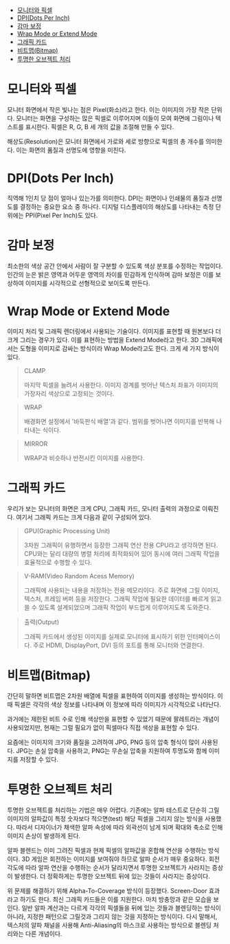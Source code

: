 - [모니터와 픽셀](#모니터와-픽셀)
- [DPI(Dots Per Inch)](#dpidots-per-inch)
- [감마 보정](#감마-보정)
- [Wrap Mode or Extend Mode](#wrap-mode-or-extend-mode)
- [그래픽 카드](#그래픽-카드)
- [비트맵(Bitmap)](#비트맵bitmap)
- [투명한 오브젝트 처리](#투명한-오브젝트-처리)

# 모니터와 픽셀
모니터 화면에서 작은 빛나는 점은 Pixel(화소)라고 한다. 이는 이미지의 가장 작은 단위다. 모니터는 화면을 구성하는 많은 픽셀로 이루어지며 이들이 모여 화면에 그림이나 텍스트를 표시한다. 픽셀은 R, G, B 세 개의 값을 조절해 만들 수 있다.

해상도(Resolution)은 모니터 화면에서 가로와 세로 방향으로 픽셀의 총 개수를 의미한다. 이는 화면의 품질과 선명도에 영향을 미친다.

# DPI(Dots Per Inch)
직역해 1인치 당 점이 얼마나 있는가를 의미한다. DPI는 화면이나 인쇄물의 품질과 선명도를 결정하는 중요한 요소 중 하나다. 디지털 디스플레이의 해상도를 나타내는 측정 단위에는 PPI(Pixel Per Inch)도 있다.

# 감마 보정
최소한의 색상 공간 안에서 사람이 잘 구분할 수 있도록 색상 분포를 수정하는 작업이다. 인간의 눈은 밝은 영역과 어두운 영역의 차이를 민감하게 인식하며 감마 보정은 이를 보상하여 이미지를 시각적으로 선형적으로 보이도록 만든다.

# Wrap Mode or Extend Mode
이미지 처리 및 그래픽 렌더링에서 사용되는 기술이다. 이미지를 표현할 때 원본보다 더 크게 그리는 경우가 있다. 이를 표현하는 방법을 Extend Mode라고 한다. 3D 그래픽에서는 도형을 이미지로 감싸는 방식이라 Wrap Mode라고도 한다. 크게 세 가지 방식이 있다.

> CLAMP
>
> 마지막 픽셀을 늘려서 사용한다. 이미지 경계를 벗어난 텍스처 좌표가 이미지의 가장자리 색상으로 고정되는 것이다. 

> WRAP
>
> 배경화면 설정에서 '바둑판식 배열'과 같다. 범위를 벗어나면 이미지를 반복해 나타내는 식이다.

> MIRROR
>
> WRAP과 비슷하나 반전시킨 이미지를 사용한다. 

# 그래픽 카드
우리가 보는 모니터의 화면은 크게 CPU, 그래픽 카드, 모니터 출력의 과정으로 이뤄진다. 여기서 그래픽 카드는 크게 다음과 같이 구성되어 있다.

> GPU(Graphic Processing Unit)
>
> 3차원 그래픽이 유행하면서 등장한 그래픽 연산 전용 CPU라고 생각하면 된다. CPU와는 달리 대량의 병렬 처리에 최적화되어 있어 동시에 여러 그래픽 작업을 효율적으로 수행할 수 있다.

> V-RAM(Video Random Acess Memory)
>
> 그래픽에 사용되는 내용을 저장하는 전용 메모리이다. 주로 화면에 그릴 이미지, 텍스처, 프레임 버퍼 등을 저장한다. 그래픽 작업에 필요한 데이터를 빠르게 읽고 쓸 수 있도록 설계되었으며 그래픽 작업이 부드럽게 이루어지도록 도와준다.

> 출력(Output)
>
> 그래픽 카드에서 생성된 이미지를 실제로 모니터에 표시하기 위한 인터페이스이다. 주로 HDMI, DisplayPort, DVI 등의 포트를 통해 모니터와 연결한다.

# 비트맵(Bitmap)
간단히 말하면 비트맵은 2차원 배열에 픽셀을 표현하여 이미지를 생성하는 방식이다. 이때 픽셀은 각각의 색상 정보를 나타내며 이 정보에 따라 이미지가 시각적으로 나타난다.

과거에는 제한된 비트 수로 인해 색상만을 표현할 수 있었기 때문에 팔레트라는 개념이 사용되었지만, 현재는 그럴 필요가 없이 픽셀마다 직접 색상을 표현할 수 있다.

요즘에는 이미지의 크기와 품질을 고려하여 JPG, PNG 등의 압축 형식이 많이 사용된다. JPG는 손실 압축을 사용하고, PNG는 무손실 압축을 지원하여 투명도와 함께 이미지를 저장할 수 있다.

# 투명한 오브젝트 처리
투명한 오브젝트를 처리하는 기법은 매우 어렵다. 기존에는 알파 테스트로 단순히 그릴 이미지의 알파값이 특정 숫자보다 적으면(test) 해당 픽셀을 그리지 않는 방식을 사용했다. 따라서 디자이너가 채색한 알파 속성에 따라 외곽선이 남게 되며 확대와 축소로 인해 이미지 손상이 발생하게 된다.

알파 블렌드는 이미 그려진 픽셀과 현제 픽셀의 알파값을 혼합해 연산을 수행하는 방식이다. 3D 게임은 회전하는 이미지를 보여줘야 하므로 알파 순서가 매우 중요하다. 회전 각도에 따라 알파 연산을 수행하는 순서가 달라지면서 투명한 오브젝트가 사라지는 증상이 발생한다. 더 정확하게는 투명한 오브젝트 뒤에 있는 것들이 사라지는 증상이다.

위 문제를 해결하기 위해 Alpha-To-Coverage 방식이 등장했다. Screen-Door 효과라고 하기도 한다. 최신 그래픽 카드들은 이를 지원한다. 마치 방충망과 같은 모습을 보인다. 일반 알파 계산과는 다르게 각각의 픽셀들을 뒤에 있는 것들과 블렌딩하는 방식이 아니라, 지정한 패턴으로 그릴것과 그리지 않는 것을 지정하는 방식이다. 다시 말해서, 텍스처의 알파 채널을 사용해 Anti-Aliasing의 마스크로 사용하는 방식으로 블렌딩 처리와는 다른 개념이다.